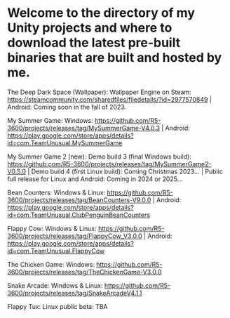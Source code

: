 # Welcome to the directory of my Unity projects and where to download the latest pre-built binaries that are built and hosted by me.

The Deep Dark Space (Wallpaper): Wallpaper Engine on Steam: https://steamcommunity.com/sharedfiles/filedetails/?id=2977570849    |    Android: Coming soon in the fall of 2023.

My Summer Game: Windows: https://github.com/R5-3600/projects/releases/tag/MySummerGame-V4.0.3    |    Android: https://play.google.com/store/apps/details?id=com.TeamUnusual.MySummerGame

My Summer Game 2 (new): Demo build 3 (final Windows build): https://github.com/R5-3600/projects/releases/tag/MySummerGame2-V0.5.0    |    Demo build 4 (first Linux build): Coming Christmas 2023...    |    Public full release for Linux and Android: Coming in 2024 or 2025...

Bean Counters: Windows & Linux: https://github.com/R5-3600/projects/releases/tag/BeanCounters-V9.0.0    |    Android: https://play.google.com/store/apps/details?id=com.TeamUnusual.ClubPenguinBeanCounters

Flappy Cow: Windows & Linux: https://github.com/R5-3600/projects/releases/tag/FlappyCow_V3.0.0    |    Android: https://play.google.com/store/apps/details?id=com.TeamUnusual.FlappyCow

The Chicken Game: Windows: https://github.com/R5-3600/projects/releases/tag/TheChickenGame-V3.0.0

Snake Arcade: Windows & Linux: https://github.com/R5-3600/projects/releases/tag/SnakeArcadeV4.1.1

Flappy Tux: Linux public beta: TBA
